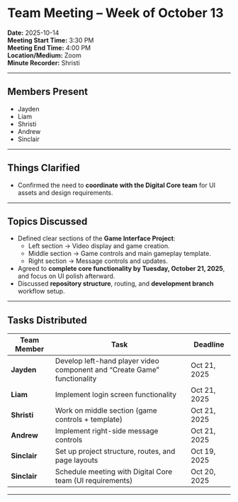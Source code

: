 # Team Meeting – Week of October 13  
**Date:** 2025-10-14  
**Meeting Start Time:** 3:30 PM  
**Meeting End Time:** 4:00 PM  
**Location/Medium:** Zoom  
**Minute Recorder:** Shristi 

---

##  Members Present
- Jayden  
- Liam  
- Shristi  
- Andrew  
- Sinclair  

---

##  Things Clarified 
- Confirmed the need to **coordinate with the Digital Core team** for UI assets and design requirements.  

---

## Topics Discussed
- Defined clear sections of the **Game Interface Project**:  
  - Left section → Video display and game creation.  
  - Middle section → Game controls and main gameplay template.  
  - Right section → Message controls and updates.  
- Agreed to **complete core functionality by Tuesday, October 21, 2025**, and focus on UI polish afterward.  
- Discussed **repository structure**, routing, and **development branch** workflow setup.  

---

## Tasks Distributed
| Team Member | Task | Deadline |
|--------------|-------|----------|
| **Jayden** | Develop left-hand player video component and “Create Game” functionality | Oct 21, 2025 |
| **Liam** | Implement login screen functionality | Oct 21, 2025 |
| **Shristi** | Work on middle section (game controls + template) | Oct 21, 2025 |
| **Andrew** | Implement right-side message controls | Oct 21, 2025 |
| **Sinclair** | Set up project structure, routes, and page layouts | Oct 19, 2025 |
| **Sinclair** | Schedule meeting with Digital Core team (UI requirements) | Oct 20, 2025 |


---



